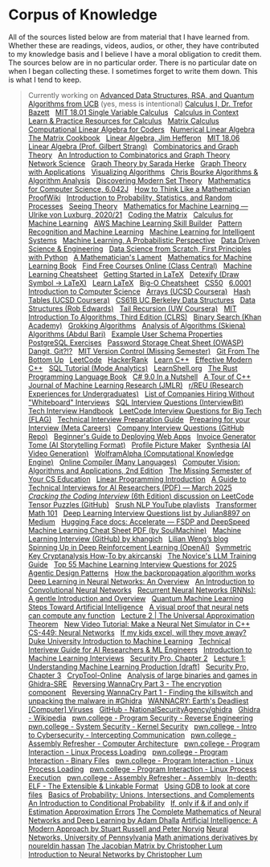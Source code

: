 # Corpus of Knowledge

All of the sources listed below are from material that I have learned from. Whether these are readings, videos, audios, or other, they have contributed to my knowledge basis and I believe I have a moral obligation to credit them. The sources below are in no particular order. There is no particular date on when I began collecting these. I sometimes forget to write them down. This is what I tend to keep.   

> Currently working on [Advanced Data Structures, RSA, and Quantum Algorithms from UCB](https://www.coursera.org/learn/advanced-data-structures-rsa-and-quantum-algorithms/) (yes, mess is intentional)
[Calculus I, Dr. Trefor Bazett](https://www.youtube.com/watch?v=LWPzHlSBlxI&list=PLHXZ9OQGMqxfT9RMcReZ4WcoVILP4k6-m)  
[MIT 18.01 Single Variable Calculus](https://ocw.mit.edu/courses/18-01-single-variable-calculus-fall-2006/)  
[Calculus in Context](http://www.science.smith.edu/~callahan/intromine.html)  
[Learn & Practice Resources for Calculus](https://tutorial.math.lamar.edu/)  
[Matrix Calculus](https://explained.ai/matrix-calculus/index.html)  
[Computational Linear Algebra for Coders](https://github.com/fastai/numerical-linear-algebra/blob/master/README.md)  
[Numerical Linear Algebra](https://cdn.bc-pf.org/resources/math/algebra/linear_algebra/Trefethen_Bau-Numerical_Linear_Algebra.pdf)  
[The Matrix Cookbook](https://www.math.uwaterloo.ca/~hwolkowi/matrixcookbook.pdf)  
[Linear Algebra, Jim Hefferon](https://joshua.smcvt.edu/linearalgebra/)  
[MIT 18.06 Linear Algebra (Prof. Gilbert Strang)](https://www.youtube.com/playlist?list=PLE7DDD91010BC51F8)  
[Combinatorics and Graph Theory](https://link.springer.com/book/10.1007/978-0-387-79711-3)  
[An Introduction to Combinatorics and Graph Theory](https://www.whitman.edu/mathematics/cgt_online/cgt.pdf)  
[Network Science](http://networksciencebook.com/chapter/0)  
[Graph Theory by Sarada Herke](https://www.youtube.com/@SaradaHerke/playlists)  
[Graph Theory with Applications](http://www.maths.lse.ac.uk/Personal/jozef/LTCC/Graph_Theory_Bondy_Murty.pdf)  
[Visualizing Algorithms](https://visualgo.net/en)  
[Chris Bourke Algorithms & Algorithm Analysis](https://www.youtube.com/watch?v=uyC_ZBsKQOg&list=PL4IH6CVPpTZX6rehRONhCMyCrDWhtJAhO)  
[Discovering Modern Set Theory](https://people.ohio.edu/just/book1.html)  
[Mathematics for Computer Science, 6.042J](https://ocw.mit.edu/courses/6-042j-mathematics-for-computer-science-fall-2010/pages/readings/)  
[How to Think Like a Mathematician](https://blngcc.files.wordpress.com/2008/11/2-kevin-houston-how-to-think-like-a-mathematician.pdf)  
[ProofWiki](https://proofwiki.org/wiki/Main_Page)  
[Introduction to Probability, Statistics, and Random Processes](https://probabilitycourse.com/)  
[Seeing Theory](https://seeing-theory.brown.edu/basic-probability/index.html)  
[Mathematics for Machine Learning — Ulrike von Luxburg, 2020/21](https://www.youtube.com/watch?v=PZwxF59DhYA&list=PL05umP7R6ij1a6KdEy8PVE9zoCv6SlHRS)  
[Coding the Matrix](https://www.youtube.com/playlist?list=PLEhMEyM9jSinRHXJgRCOLZUiu9847V2g0)  
[Calculus for Machine Learning](https://www.youtube.com/watch?v=en6cnMEviSU&list=PLRDl2inPrWQVu2OvnTvtkRpJ-wz-URMJx)  
[AWS Machine Learning Skill Builder](https://explore.skillbuilder.aws/learn/course/356/play/1036/math-for-machine-learning)  
[Pattern Recognition and Machine Learning](https://www.microsoft.com/en-us/research/uploads/prod/2006/01/Bishop-Pattern-Recognition-and-Machine-Learning-2006.pdf)  
[Machine Learning for Intelligent Systems](https://www.youtube.com/playlist?list=PLl8OlHZGYOQ7bkVbuRthEsaLr7bONzbXS)  
[Machine Learning, A Probabilistic Perspective](http://noiselab.ucsd.edu/ECE228/Murphy_Machine_Learning.pdf)  
[Data Driven Science & Engineering](http://www.databookuw.com/page-2/page-4/)  
[Data Science from Scratch, First Principles with Python](https://covid19.uthm.edu.my/wp-content/uploads/2020/04/Data-Science-from-Scratch-First-Principles-with-Python-by-Joel-Grus-z-lib.org_.epub_.pdf)  
[A Mathematician's Lament](https://www.maa.org/external_archive/devlin/LockhartsLament.pdf)  
[Mathematics for Machine Learning Book](https://mml-book.github.io/)  
[Find Free Courses Online (Class Central)](https://www.classcentral.com/)  
[Machine Learning Cheatsheet](https://github.com/remicnrd/ml_cheatsheet)  
[Getting Started in LaTeX](https://www.maths.tcd.ie/~dwilkins/LaTeXPrimer/)  
[Detexify (Draw Symbol -> LaTeX)](http://detexify.kirelabs.org/classify.html)  
[Learn LaTeX](https://www.learnlatex.org/en/)  
[Big-O Cheatsheet](https://www.bigocheatsheet.com/)  
[CS50](https://www.youtube.com/@cs50)  
[6.0001 Introduction to Computer Science](https://www.youtube.com/watch?v=nykOeWgQcHM&list=PLUl4u3cNGP63WbdFxL8giv4yhgdMGaZNA)  
[Arrays (UCSD Coursera)](https://www.coursera.org/lecture/data-structures/arrays-OsBSF)  
[Hash Tables (UCSD Coursera)](https://www.coursera.org/lecture/data-structures-optimizing-performance/core-hash-tables-m7UuP)  
[CS61B UC Berkeley Data Structures](https://sp21.datastructur.es/)  
[Data Structures (Rob Edwards)](https://www.youtube.com/watch?v=zgCnMvvw6Oo&list=PLpPXw4zFa0uKKhaSz87IowJnOTzh9tiBk)  
[Tail Recursion (UW Coursera)](https://www.coursera.org/lecture/programming-languages/tail-recursion-YZic1)  
[MIT Introduction To Algorithms, Third Edition (CLRS)](https://edutechlearners.com/download/Introduction_to_algorithms-3rd%20Edition.pdf)  
[Binary Search (Khan Academy)](https://www.khanacademy.org/computing/computer-science/algorithms/binary-search/a/binary-search)  
[Grokking Algorithms](https://www.manning.com/books/grokking-algorithms)  
[Analysis of Algorithms (Skiena)](https://www3.cs.stonybrook.edu/~skiena/373/videos/)  
[Algorithms (Abdul Bari)](https://www.youtube.com/watch?v=0IAPZzGSbME&list=PLDN4rrl48XKpZkf03iYFl-O29szjTrs_O)  
[Example User Schema Properties](https://www.databasezone.com/samples/User/index.htm)  
[PostgreSQL Exercises](https://pgexercises.com/questions/basic/selectall.html)  
[Password Storage Cheat Sheet (OWASP)](https://cheatsheetseries.owasp.org/cheatsheets/Password_Storage_Cheat_Sheet.html)  
[Dangit, Git?!?](https://ohshitgit.com/)  
[MIT Version Control (Missing Semester)](https://missing.csail.mit.edu/2020/version-control/)  
[Git From The Bottom Up](https://jwiegley.github.io/git-from-the-bottom-up/)  
[LeetCode](https://leetcode.com/)  
[HackerRank](https://www.hackerrank.com/)  
[Learn C++](https://www.learncpp.com/)  
[Effective Modern C++](https://moodle.ufsc.br/pluginfile.php/2377667/mod_resource/content/0/Effective_Modern_C__.pdf)  
[SQL Tutorial (Mode Analytics)](https://mode.com/sql-tutorial/)  
[LearnShell.org](https://www.learnshell.org/)  
[The Rust Programming Language Book](https://doc.rust-lang.org/book/title-page.html)  
[C# 9.0 In a Nutshell](https://www.amazon.com/C-9-0-Nutshell-Definitive-Reference/dp/1098100964)  
[A Tour of C++](https://library.samdu.uz/download/11092)  
[Journal of Machine Learning Research (JMLR)](https://jmlr.org/)  
[r/REU (Research Experiences for Undergraduates)](https://www.reddit.com/r/REU/)  
[List of Companies Hiring Without "Whiteboard" Interviews](https://github.com/poteto/hiring-without-whiteboards)  
[SQL Interview Questions (InterviewBit)](https://www.interviewbit.com/sql-interview-questions/)  
[Tech Interview Handbook](https://www.techinterviewhandbook.org/)  
[LeetCode Interview Questions for Big Tech (FLAG)](https://github.com/Charmve/LeetCode4FLAG)  
[Technical Interview Preparation Guide](https://github.com/Olshansk/interview)  
[Preparing for your Interview (Meta Careers)](https://www.metacareers.com/profile/preparation_hub?chooseView=Arrays)  
[Company Interview Questions (GitHub Repo)](https://github.com/sachuverma/DataStructures-Algorithms/tree/master/Companywise%20Questions)  
[Beginner's Guide to Deploying Web Apps](https://medium.com/swlh/localhost-to-com-deploying-a-web-app-for-beginners-ea05b0213eb7)  
[Invoice Generator](https://invoiceto.me/)  
[Tome (AI Storytelling Format)](https://tome.app/)  
[Profile Picture Maker](https://pfpmaker.com/)  
[Synthesia (AI Video Generation)](https://www.synthesia.io/)  
[WolframAlpha (Computational Knowledge Engine)](https://www.wolframalpha.com/)  
[Online Compiler (Many Languages)](https://www.mycompiler.io/)  
[Computer Vision: Algorithms and Applications, 2nd Edition](https://szeliski.org/Book/)  
[The Missing Semester of Your CS Education](https://missing.csail.mit.edu/)  
[Linear Programming Introduction](https://www.optimization101.org/2020/12/welcome.html?m=1)  
[A Guide to Technical Interviews for AI Researchers (PDF) — March 2025](https://attachments.convertkitcdnn2.com/1152607/59845259-d7c4-4e3b-bbde-477d11fedf3d/march-2025-a-guide-to-technical-interviews-for-ai-researchers-1.pdf?ck_subscriber_id=3596593631)  
[*Cracking the Coding Interview* (6th Edition) discussion on LeetCode](https://leetcode.com/discuss/post/1152824/cracking-the-coding-interview-6th-editio-97nm/)  
[Tensor Puzzles (GitHub)](https://github.com/srush/Tensor-Puzzles)  
[Srush NLP YouTube playlists](https://www.youtube.com/@srush_nlp/playlists)  
[Transformer Math 101](https://blog.eleuther.ai/transformer-math/)  
[Deep Learning Interview Questions list by Julian8897 on Medium](https://medium.com/@julian8897/list/dl-interview-questions-8b0ec46701ec)  
[Hugging Face docs: Accelerate — FSDP and DeepSpeed](https://huggingface.co/docs/accelerate/en/concept_guides/fsdp_and_deepspeed)  
[Machine Learning Cheat Sheet PDF (by SoulMachine)](https://raw.githubusercontent.com/soulmachine/machine-learning-cheat-sheet/master/machine-learning-cheat-sheet.pdf)  
[Machine Learning Interview (GitHub) by khangich](https://github.com/khangich/machine-learning-interview?tab=readme-ov-file)  
[Lilian Weng’s blog](https://lilianweng.github.io/)  
[Spinning Up in Deep Reinforcement Learning (OpenAI)](https://spinningup.openai.com/en/latest/)  
[Symmetric Key Cryptanalysis How-To by akircanski](https://akircanski.github.io/cryptanalysis/2021/04/27/symmetric-key-cryptanalysis-howto.html)  
[The Novice's LLM Training Guide](https://rentry.org/llm-training)  
[Top 55 Machine Learning Interview Questions for 2025](https://rentry.org/llm-training)  
[Agentic Design Patterns](https://docs.google.com/document/d/1rsaK53T3Lg5KoGwvf8ukOUvbELRtH-V0LnOIFDxBryE/edit?tab=t.0#heading=h.pxcur8v2qagu)  
[How the backpropagation algorithm works](http://neuralnetworksanddeeplearning.com/chap2.html)  
[Deep Learning in Neural Networks: An Overview](https://arxiv.org/pdf/1404.7828)  
[An Introduction to Convolutional Neural Networks](https://arxiv.org/pdf/1511.08458)  
[Recurrent Neural Networks (RNNs): A gentle Introduction and Overview](https://arxiv.org/pdf/1912.05911)  
[Quantum Machine Learning](https://arxiv.org/pdf/1912.05911)  
[Steps Toward Artificial Intelligence](https://courses.csail.mit.edu/6.803/pdf/steps.pdf)  
[A visual proof that neural nets can compute any function](http://neuralnetworksanddeeplearning.com/chap4.html)  
[Lecture 2 | The Universal Approximation Theorem](https://www.youtube.com/watch?v=lkha188L4Gs)  
[New Video Tutorial: Make a Neural Net Simulator in C++](https://millermattson.com/dave/?p=54)  
[CS-449: Neural Networks](https://people.willamette.edu/~gorr/classes/cs449/intro.html)  
[If my kids excel, will they move away?](https://jeffreybigham.com/blog/2025/where-will-my-kids-go.html)  
[Duke University Introduction to Machine Learning](https://online.duke.edu/course/introduction-to-machine-learning/)  
[Technical Interivew Guide for AI Researchers & ML Engineers](https://attachments.convertkitcdnn2.com/1152607/59845259-d7c4-4e3b-bbde-477d11fedf3d/march-2025-a-guide-to-technical-interviews-for-ai-researchers-1.pdf?ck_subscriber_id=3596593631)  
[Introduction to Machine Learning Interviews](https://huyenchip.com/ml-interviews-book/contents/1.1.1-working-in-research-vs.-workingin-production.html)  
[Security Pro, Chapter 2](https://www.comptia.org/en-us/certifications/security-pro/)  
[Lecture 1: Understanding Machine Learning Production [draft]](https://docs.google.com/document/d/1VuofeF5okBATz1F7HRQmOgi5Jc4bmUiHMYjRqwF-29s/edit?tab=t.0)  
[Security Pro, Chapter 3](https://www.comptia.org/en-us/certifications/security-pro/)  
[CrypTool-Online](https://legacy.cryptool.org/en/cto/)  
[Analysis of large binaries and games in Ghidra-SRE](https://kiwidog.me/2021/07/analysis-of-large-binaries-and-games-in-ghidra-sre/)  
[Reversing WannaCry Part 3 - The encryption component](https://www.youtube.com/watch?v=ru5VzUigKqw)  
[Reversing WannaCry Part 1 - Finding the killswitch and unpacking the malware in #Ghidra](https://www.youtube.com/watch?v=Sv8yu12y5zM)  
[WANNACRY: Earth's Deadliest [Computer] Viruses](https://www.youtube.com/watch?v=I5Wxh-rCzrY)  
[GitHub - NationalSecurityAgency/ghidra](https://github.com/NationalSecurityAgency/ghidra)  
[Ghidra - Wikipedia](https://en.wikipedia.org/wiki/Ghidra)  
[pwn.college - Program Security - Reverse Engineering](https://pwn.college/program-security/reverse-engineering/)  
[pwn.college - System Security - Kernel Security](https://pwn.college/system-security/kernel-security/)  
[pwn.college - Intro to Cybersecurity - Intercepting Communication](https://pwn.college/intro-to-cybersecurity/intercepting-communication/)  
[pwn.college - Assembly Refresher - Computer Architecture](http://www.youtube.com/watch?v=9jc0eSnrzF4)  
[pwn.college - Program Interaction - Linux Process Loading](http://www.youtube.com/watch?v=kUMCAzSOY-o)  
[pwn.college - Program Interaction - Binary Files](http://www.youtube.com/watch?v=nKqFeYJ483U)  
[pwn.college - Program Interaction - Linux Process Loading](http://www.youtube.com/watch?v=kUMCAzSOY-o)  
[pwn.college - Program Interaction - Linux Process Execution](http://www.youtube.com/watch?v=Vtb5wIlthRg)  
[pwn.college - Assembly Refresher - Assembly](http://www.youtube.com/watch?v=ImdnOGNZflU)  
[In-depth: ELF - The Extensible & Linkable Format](http://www.youtube.com/watch?v=nC1U1LJQL8o)  
[Using GDB to look at core files](https://web.eecs.umich.edu/~sugih/pointers/gdb_core.html)  
[Basics of Probability: Unions, Intersections, and Complements](https://www.youtube.com/watch?v=B1v9OeCTlu0&list=PLvxOuBpazmsOGOursPoofaHyz_1NpxbhA&index=3)  
[An Introduction to Conditional Probability](https://www.youtube.com/watch?v=bgCMjHzXTXs&list=PLvxOuBpazmsOGOursPoofaHyz_1NpxbhA&index=4)  
[If, only if & if and only if](https://www.youtube.com/watch?v=LHq5u6v1RKg)  
[Estimation Approximation Errors](https://mlweb.loria.fr/book/en/estimationapproximationerrors.html)
[The Complete Mathematics of Neural Networks and Deep Learning by Adam Dhalla](https://www.youtube.com/watch?v=Ixl3nykKG9M)
[Artificial Intelligence: A Modern Approach by Stuart Russell and Peter Norvig](https://artint.info/)
[Neural Networks, University of Pennsylvania](https://www.cis.upenn.edu/~danroth/Teaching/CS446-17/LectureNotesNew/neuralnet1/main.pdf)
[Math animations   derivatives by noureldin hassan](https://www.youtube.com/watch?v=53R2f5PLf7k)
[The Jacobian Matrix by Christopher Lum](https://www.youtube.com/watch?v=QexBVGVM690)
[Introduction to Neural Networks by Christopher Lum](https://www.youtube.com/watch?v=i2fmaabIs5w)
